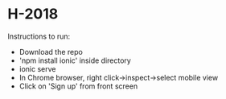 
# H-2018

Instructions to run:
- Download the repo
- 'npm install ionic' inside directory
- ionic serve
- In Chrome browser, right click->inspect->select mobile view
- Click on 'Sign up' from front screen
